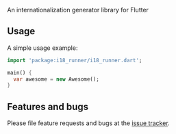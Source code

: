 An internationalization generator library for Flutter

## Usage

A simple usage example:

```dart
import 'package:i18_runner/i18_runner.dart';

main() {
  var awesome = new Awesome();
}
```

## Features and bugs

Please file feature requests and bugs at the [issue tracker][tracker].

[tracker]: http://example.com/issues/replaceme
